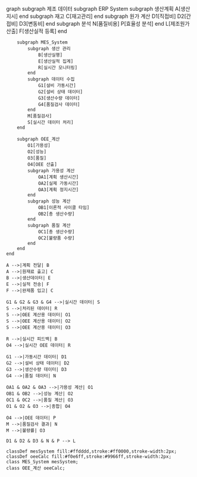 graph 
    subgraph 제조 데이터
        subgraph ERP System
            subgraph 생산계획
                A[생산지시]
            end
            subgraph 재고
                C[재고관리]
            end
            subgraph 원가 계산
                D1[직접비]
                D2[간접비]
                D3[변동비]
            end
            subgraph 분석
                N[품질비용]
                P[효율성 분석]
            end
            L[제조원가 산출]
            F[생산실적 등록]
        end

        subgraph MES_System
            subgraph 생산 관리
                B[생산실행]
                E[생산실적 집계]
                R[실시간 모니터링]
            end
            subgraph 데이터 수집
                G1[설비 가동시간]
                G2[설비 상태 데이터]
                G3[생산수량 데이터]
                G4[품질검사 데이터]
            end
            M[품질검사]
            S[실시간 데이터 처리]
        end

        subgraph OEE_계산
            O1[가용성]
            O2[성능]
            O3[품질]
            O4[OEE 산출]
            subgraph 가용성 계산
                OA1[계획 생산시간]
                OA2[실제 가동시간]
                OA3[계획 정지시간]
            end
            subgraph 성능 계산
                OB1[이론적 사이클 타임]
                OB2[총 생산수량]
            end
            subgraph 품질 계산
                OC1[총 생산수량]
                OC2[불량품 수량]
            end
        end
    end

    A -->|계획 전달| B
    A -->|원재료 출고| C
    B -->|생산데이터| E
    E -->|실적 전송| F
    F -->|완제품 입고| C

    G1 & G2 & G3 & G4 -->|실시간 데이터| S
    S -->|처리된 데이터| R
    S -->|OEE 계산용 데이터| O1
    S -->|OEE 계산용 데이터| O2
    S -->|OEE 계산용 데이터| O3

    R -->|실시간 피드백| B
    O4 -->|실시간 OEE 데이터| R

    G1 -->|가동시간 데이터| D1
    G2 -->|설비 상태 데이터| D2
    G3 -->|생산수량 데이터| D3
    G4 -->|품질 데이터| N

    OA1 & OA2 & OA3 -->|가용성 계산| O1
    OB1 & OB2 -->|성능 계산| O2
    OC1 & OC2 -->|품질 계산| O3
    O1 & O2 & O3 -->|종합| O4

    O4 -->|OEE 데이터| P
    M -->|품질검사 결과| N
    M -->|불량률| O3

    D1 & D2 & D3 & N & P --> L

    classDef mesSystem fill:#ffdddd,stroke:#ff0000,stroke-width:2px;
    classDef oeeCalc fill:#f0e6ff,stroke:#9966ff,stroke-width:2px;
    class MES_System mesSystem;
    class OEE_계산 oeeCalc;
